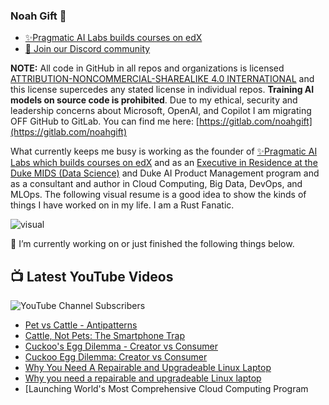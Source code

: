 ### Noah Gift 👋

* [✨Pragmatic AI Labs builds courses on edX](https://insight.paiml.com/d69)
* [ 💬 Join our Discord community](https://discord.gg/ZrjWxKay)

**NOTE:**  All code in GitHub in all repos and organizations is licensed [ATTRIBUTION-NONCOMMERCIAL-SHAREALIKE 4.0 INTERNATIONAL](https://creativecommons.org/licenses/by-nc-sa/4.0/) and this license supercedes any stated license in individual repos.  **Training AI models on source code is prohibited**.  Due to my ethical, security and leadership concerns about Microsoft, OpenAI, and Copilot I am migrating OFF GitHub to GitLab.  You can find me here:  [https://gitlab.com/noahgift](https://gitlab.com/noahgift)

What currently keeps me busy is working as the founder of [✨Pragmatic AI Labs which builds courses on edX](https://insight.paiml.com/d69) and as an [Executive in Residence at the Duke MIDS (Data Science)](https://www.coursera.org/instructor/noahgift) and Duke AI Product Management program and as a consultant and author in Cloud Computing, Big Data, DevOps, and MLOps. The following visual resume is a good idea to show the kinds of things I have worked on in my life.  I am a Rust Fanatic.



![visual](https://noahgift.com/img/noah_gift_visual_resume.jpg)

🔭 I’m currently working on or just finished the following things below.

## 📺 Latest YouTube Videos

![YouTube Channel Subscribers](https://img.shields.io/youtube/channel/subscribers/UCNDfiL0D1LUeKWAkRE1xO5Q?label=YouTube%20Subscribers&style=social)

<!-- YOUTUBE-VIDEOS-LIST:START -->
- [Pet vs Cattle - Antipatterns](https://www.youtube.com/watch?v=kdPgWLGtB-M)
- [Cattle, Not Pets: The Smartphone Trap](https://www.youtube.com/watch?v=nsYZuDBBqw0)
- [Cuckoo's Egg Dilemma - Creator vs Consumer](https://www.youtube.com/watch?v=UaB4K6idA7A)
- [Cuckoo Egg Dilemma:  Creator vs Consumer](https://www.youtube.com/watch?v=0CfK5G05_T8)
- [Why You Need A Repairable and Upgradeable Linux Laptop](https://www.youtube.com/watch?v=fzDkPzRPMZM)
- [Why you need a repairable and upgradeable Linux laptop](https://www.youtube.com/watch?v=Y1tV_mxwl-g)
- [Launching World's Most Comprehensive Cloud Computing Program

